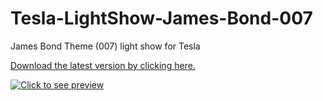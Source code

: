 # Tesla-LightShow-James-Bond-007
James Bond Theme (007) light show for Tesla

[Download the latest version by clicking here.](https://github.com/RyanTheTechMan/Tesla-LightShow-James-Bond-007/releases/download/v1.0.0/JamesBond-LightShow.zip)

[![Click to see preview](https://img.youtube.com/vi/m_4igzG8MBY/0.jpg)](https://www.youtube.com/watch?v=m_4igzG8MBY)
